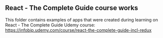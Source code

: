## React - The Complete Guide course works

This folder contains examples of apps that were created during learning on React - The Complete Guide Udemy course: https://infobip.udemy.com/course/react-the-complete-guide-incl-redux
